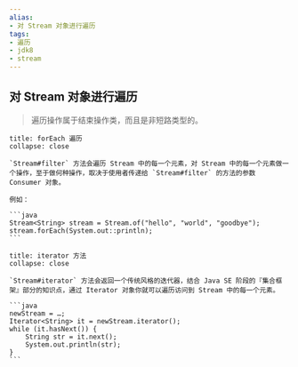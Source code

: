 ```yaml
---
alias: 
- 对 Stream 对象进行遍历
tags: 
- 遍历
- jdk8 
- stream 
---
```


## 对 Stream 对象进行遍历

> 遍历操作属于结束操作类，而且是非短路类型的。

````ad-cite
title: forEach 遍历
collapse: close

`Stream#filter` 方法会遍历 Stream 中的每一个元素，对 Stream 中的每一个元素做一个操作，至于做何种操作，取决于使用者传递给 `Stream#filter` 的方法的参数 Consumer 对象。

例如：

```java
Stream<String> stream = Stream.of("hello", "world", "goodbye");
stream.forEach(System.out::println);
```
````

````ad-cite
title: iterator 方法
collapse: close

`Stream#iterator` 方法会返回一个传统风格的迭代器，结合 Java SE 阶段的『集合框架』部分的知识点，通过 Iterator 对象你就可以遍历访问到 Stream 中的每一个元素。

```java
newStream = …;
Iterator<String> it = newStream.iterator();
while (it.hasNext()) {
    String str = it.next();
    System.out.println(str);
}
```
````

